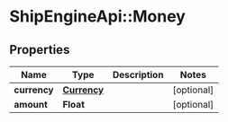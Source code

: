 # ShipEngineApi::Money

## Properties
Name | Type | Description | Notes
------------ | ------------- | ------------- | -------------
**currency** | [**Currency**](Currency.md) |  | [optional] 
**amount** | **Float** |  | [optional] 


